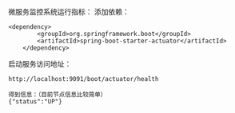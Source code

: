 微服务监控系统运行指标：
添加依赖：

    <dependency>
            <groupId>org.springframework.boot</groupId>
            <artifactId>spring-boot-starter-actuator</artifactId>
        </dependency>

启动服务访问地址：

    http://localhost:9091/boot/actuator/health
    
    得到信息：（目前节点信息比较简单）
    {"status":"UP"}